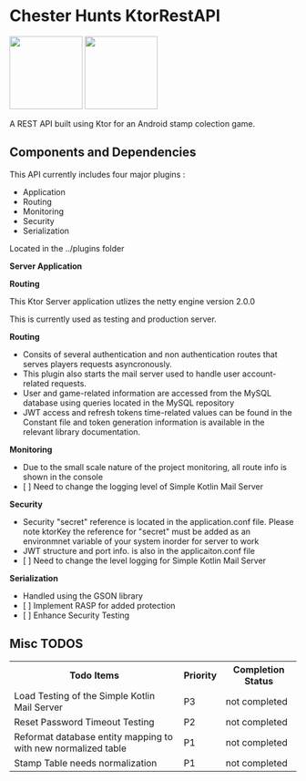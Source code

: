 # Chester Hunts KtorRestAPI

<img src="https://ktor.io/docs/images/ktor_logo_dark.svg" width="128"/>
<img src="https://jwt.io/img/logo-asset.svg" width="128"/>


A REST API built using Ktor for an Android stamp colection game.

<h2>Components and Dependencies</h2>

This API currently includes four major plugins :

<ul>
  <li>Application</li>
  <li>Routing</li>
  <li>Monitoring</li>
  <li>Security</li>
  <li>Serialization</li>
</ul>

Located in the ../plugins folder

<b>Server Application</b>

<b>Routing</b>
 
This Ktor Server application utlizes the netty engine version 2.0.0

This is currently used as testing and production server.

<b>Routing</b>

<ul>
  <li>Consits of several authentication and non authentication routes that serves players requests asyncronously.</li>
  <li>This plugin also starts the mail server used to handle user account-related requests.</li>
  <li> User and game-related information are accessed from the MySQL database using queries located in the MySQL repository </li>
  <li>JWT access and refresh tokens time-related values can be found in the Constant file and token generation information is available in the relevant library documentation.</li>
</ul>

<b>Monitoring</b>

<ul>
  <li>Due to the small scale nature of the project monitoring, all route info is shown in the console</li>
  <li>[ ] Need to change the logging level of Simple Kotlin Mail Server</li>
</ul>

<b>Security</b>

<ul>
  <li>Security "secret" reference is located in the application.conf file. Please note ktorKey the reference for "secret" must be added as an environmnet variable of your system inorder for server to work</li>
  <li>JWT structure and port info. is also in the applicaiton.conf file</li>
  <li>[ ] Need to change the level logging for Simple Kotlin Mail Server</li>
</ul>

<b>Serialization</b>

<ul>
  <li>Handled using the GSON library</li>
  <li>[ ] Implement RASP for added protection </li>
  <li>[ ] Enhance Security Testing </li>
</ul>


<h2>Misc TODOS</h2>


 <table>
  <tr>
    <th>Todo Items</th>
    <th>Priority</th>
    <th>Completion Status</th>
  </tr>
  <tr>
    <td>Load Testing of the Simple Kotlin Mail Server</td>
    <td>P3</td>
    <td>not completed</td>
  </tr>
  <tr>
    <td>Reset Password Timeout Testing</td>
     <td>P2</td>
    <td>not completed</td>
  </tr>
   <tr>
    <td>Reformat database entity mapping to with new normalized table</td>
    <td>P1</td>
     <td>not completed</td>
  </tr>
   <tr>
     <td>Stamp Table needs normalization</td>
      <td>P1</td>
     <td>not completed</td>
  </tr>
</table> 











